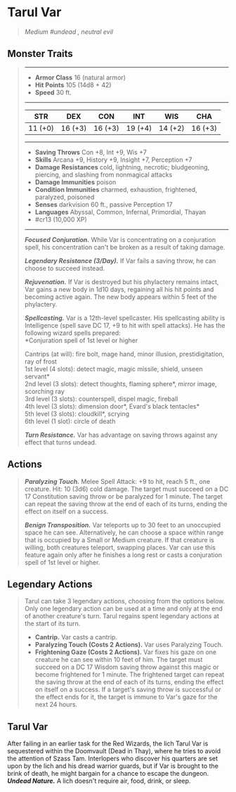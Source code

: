 # Tarul Var
>*Medium #undead , neutral evil*
## Monster Traits
>___
>- **Armor Class** 16 (natural armor)
>- **Hit Points** 105 (14d8 + 42)
>- **Speed** 30 ft.
>___
>|STR|DEX|CON|INT|WIS|CHA|
>|:---:|:---:|:---:|:---:|:---:|:---:|
>|11 (+0)|16 (+3)|16 (+3)|19 (+4)|14 (+2)|16 (+3)|
>___
>- **Saving Throws** Con +8, Int +9, Wis +7
>- **Skills** Arcana +9, History +9, Insight +7, Perception +7
>- **Damage Resistances** cold, lightning, necrotic; bludgeoning, piercing, and slashing from nonmagical attacks
>- **Damage Immunities** poison
>- **Condition Immunities** charmed, exhaustion, frightened, paralyzed, poisoned
>- **Senses** darkvision 60 ft., passive Perception 17
>- **Languages** Abyssal, Common, Infernal, Primordial, Thayan
>- #cr13 (10,000 XP)
>___
>***Focused Conjuration.*** While Var is concentrating on a conjuration spell, his concentration can't be broken as a result of taking damage.  
>
>***Legendary Resistance (3/Day).*** If Var fails a saving throw, he can choose to succeed instead.  
>
>***Rejuvenation.*** If Var is destroyed but his phylactery remains intact, Var gains a new body in 1d10 days, regaining all his hit points and becoming active again. The new body appears within 5 feet of the phylactery.  
>
>***Spellcasting.*** Var is a 12th-level spellcaster. His spellcasting ability is Intelligence (spell save DC 17, +9 to hit with spell attacks). He has the following wizard spells prepared:  
>*Conjuration spell of 1st level or higher  
>
>Cantrips (at will): fire bolt, mage hand, minor illusion, prestidigitation, ray of frost  
>1st level (4 slots): detect magic, magic missile, shield, unseen servant*  
>2nd level (3 slots): detect thoughts, flaming sphere*, mirror image, scorching ray  
>3rd level (3 slots): counterspell, dispel magic, fireball  
>4th level (3 slots): dimension door*, Evard's black tentacles*  
>5th level (3 slots): cloudkill*, scrying  
>6th level (1 slot): circle of death  
>
>
>***Turn Resistance.*** Var has advantage on saving throws against any effect that turns undead.  
>
## Actions
>***Paralyzing Touch.*** Melee Spell Attack: +9 to hit, reach 5 ft., one creature. Hit: 10 (3d6) cold damage. The target must succeed on a DC 17 Constitution saving throw or be paralyzed for 1 minute. The target can repeat the saving throw at the end of each of its turns, ending the effect on itself on a success.  
>
>***Benign Transposition.*** Var teleports up to 30 feet to an unoccupied space he can see. Alternatively, he can choose a space within range that is occupied by a Small or Medium creature. If that creature is willing, both creatures teleport, swapping places. Var can use this feature again only after he finishes a long rest or casts a conjuration spell of 1st level or higher.  
>
## Legendary Actions
>Tarul can take 3 legendary actions, choosing from the options below. Only one legendary action can be used at a time and only at the end of another creature's turn. Tarul regains spent legendary actions at the start of its turn.
>
>- **Cantrip.** Var casts a cantrip.
>- **Paralyzing Touch (Costs 2 Actions).** Var uses Paralyzing Touch.
>- **Frightening Gaze (Costs 2 Actions).** Var fixes his gaze on one creature he can see within 10 feet of him. The target must succeed on a DC 17 Wisdom saving throw against this magic or become frightened for 1 minute. The frightened target can repeat the saving throw at the end of each of its turns, ending the effect on itself on a success. If a target's saving throw is successful or the effect ends for it, the target is immune to Var's gaze for the next 24 hours.
## Tarul Var
After failing in an earlier task for the Red Wizards, the lich Tarul Var is sequestered within the Doomvault (Dead in Thay), where he tries to avoid the attention of Szass Tam. Interlopers who discover his quarters are set upon by the lich and his dread warrior guards, but if Var is brought to the brink of death, he might bargain for a chance to escape the dungeon.
***Undead Nature.*** A lich doesn't require air, food, drink, or sleep.